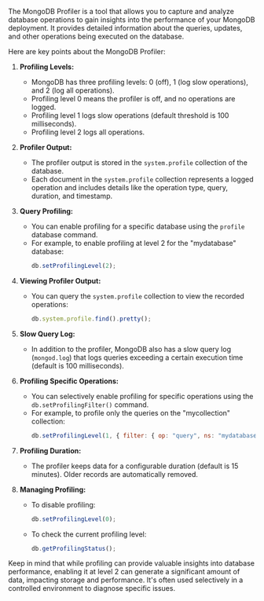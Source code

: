The MongoDB Profiler is a tool that allows you to capture and analyze database operations to gain insights into the performance of your MongoDB deployment. It provides detailed information about the queries, updates, and other operations being executed on the database.

Here are key points about the MongoDB Profiler:

1. **Profiling Levels:**
   - MongoDB has three profiling levels: 0 (off), 1 (log slow operations), and 2 (log all operations).
   - Profiling level 0 means the profiler is off, and no operations are logged.
   - Profiling level 1 logs slow operations (default threshold is 100 milliseconds).
   - Profiling level 2 logs all operations.

2. **Profiler Output:**
   - The profiler output is stored in the `system.profile` collection of the database.
   - Each document in the `system.profile` collection represents a logged operation and includes details like the operation type, query, duration, and timestamp.

3. **Query Profiling:**
   - You can enable profiling for a specific database using the `profile` database command.
   - For example, to enable profiling at level 2 for the "mydatabase" database:
     ```javascript
     db.setProfilingLevel(2);
     ```

4. **Viewing Profiler Output:**
   - You can query the `system.profile` collection to view the recorded operations:
     ```javascript
     db.system.profile.find().pretty();
     ```

5. **Slow Query Log:**
   - In addition to the profiler, MongoDB also has a slow query log (`mongod.log`) that logs queries exceeding a certain execution time (default is 100 milliseconds).

6. **Profiling Specific Operations:**
   - You can selectively enable profiling for specific operations using the `db.setProfilingFilter()` command.
   - For example, to profile only the queries on the "mycollection" collection:
     ```javascript
     db.setProfilingLevel(1, { filter: { op: "query", ns: "mydatabase.mycollection" } });
     ```

7. **Profiling Duration:**
   - The profiler keeps data for a configurable duration (default is 15 minutes). Older records are automatically removed.

8. **Managing Profiling:**
   - To disable profiling:
     ```javascript
     db.setProfilingLevel(0);
     ```
   - To check the current profiling level:
     ```javascript
     db.getProfilingStatus();
     ```

Keep in mind that while profiling can provide valuable insights into database performance, enabling it at level 2 can generate a significant amount of data, impacting storage and performance. It's often used selectively in a controlled environment to diagnose specific issues.